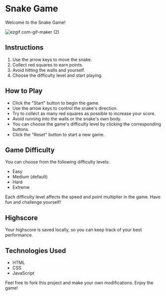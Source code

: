 # Snake Game

Welcome to the Snake Game!

![ezgif com-gif-maker (2)](https://github.com/kaciakk/snake/assets/95936444/0d18bc27-5f14-4c43-84de-aa7a6da0d2b8)

## Instructions

1. Use the arrow keys to move the snake.
2. Collect red squares to earn points.
3. Avoid hitting the walls and yourself.
4. Choose the difficulty level and start playing.

## How to Play

- Click the "Start" button to begin the game.
- Use the arrow keys to control the snake's direction.
- Try to collect as many red squares as possible to increase your score.
- Avoid running into the walls or the snake's own body.
- You can choose the game's difficulty level by clicking the corresponding buttons.
- Click the "Reset" button to start a new game.

## Game Difficulty

You can choose from the following difficulty levels:
- Easy
- Medium (default)
- Hard
- Extreme

Each difficulty level affects the speed and point multiplier in the game. Have fun and challenge yourself!

## Highscore

Your highscore is saved locally, so you can keep track of your best performance.

## Technologies Used

- HTML
- CSS
- JavaScript

Feel free to fork this project and make your own modifications. Enjoy the game!
